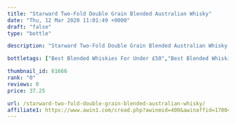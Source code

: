 ```yaml
---
title: "Starward Two-Fold Double Grain Blended Australian Whisky"
date: "Thu, 12 Mar 2020 11:01:49 +0000"
draft: "false"
type: "bottle"

description: "Starward Two-Fold Double Grain Blended Australian Whisky is a blended whisky from the Starward whisky distillery. The best price currently available is from The Whisky Exchange for only £37.25 we don't have any review data for this blended whisky yet, let us know what you think in the comments below."

bottletags: ["Best Blended Whiskies For Under £50","Best Blended Whiskies for under £75","Blended Whiskies","Spirit Caramel (E150A)","Whiskies may contain Spirit Caramel (E150A)","Whiskies of Australia"]

thumbnail_id: 61666
rank: "0"
reviews: 0
price: 37.25

url: /starward-two-fold-double-grain-blended-australian-whisky/
affiliate1: https://www.awin1.com/cread.php?awinmid=400&awinaffid=170041&clickref=&p=https://www.thewhiskyexchange.com/p/51049/starward-two-fold-double-grain
---
```



